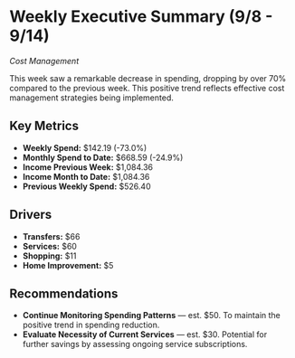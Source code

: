 # Weekly Executive Summary (9/8 - 9/14)
*Cost Management*

This week saw a remarkable decrease in spending, dropping by over 70% compared to the previous week. This positive trend reflects effective cost management strategies being implemented.

## Key Metrics
- **Weekly Spend:** $142.19 (-73.0%)
- **Monthly Spend to Date:** $668.59 (-24.9%)
- **Income Previous Week:** $1,084.36
- **Income Month to Date:** $1,084.36
- **Previous Weekly Spend:** $526.40

## Drivers
- **Transfers:** $66
- **Services:** $60
- **Shopping:** $11
- **Home Improvement:** $5

## Recommendations
- **Continue Monitoring Spending Patterns** — est. $50. To maintain the positive trend in spending reduction.
- **Evaluate Necessity of Current Services** — est. $30. Potential for further savings by assessing ongoing service subscriptions.
